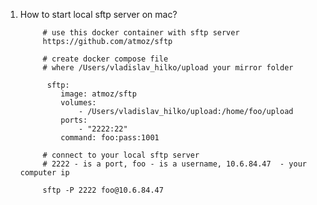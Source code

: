 1. How to start local sftp server on mac?

            # use this docker container with sftp server
            https://github.com/atmoz/sftp

            # create docker compose file
            # where /Users/vladislav_hilko/upload your mirror folder

             sftp:
                image: atmoz/sftp
                volumes:
                    - /Users/vladislav_hilko/upload:/home/foo/upload
                ports:
                    - "2222:22"
                command: foo:pass:1001

            # connect to your local sftp server
            # 2222 - is a port, foo - is a username, 10.6.84.47  - your computer ip

            sftp -P 2222 foo@10.6.84.47 
 
